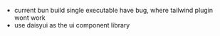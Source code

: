 - current bun build single executable have bug, where tailwind plugin wont work
- use daisyui as the ui component library